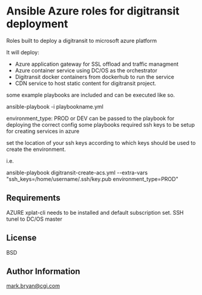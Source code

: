 Ansible Azure roles for digitransit deployment
=========

Roles built to deploy a digitransit to microsoft azure platform 

It will deploy: 

* Azure application gateway for SSL offload and traffic managment
* Azure container service using DC/OS as the orchestrator
* Digitransit docker containers from dockerhub to run the service
* CDN service to host static content for digitransit project. 


some example playbooks are included and can be executed like so.

ansible-playbook -i playbookname.yml 

environment_type: PROD or DEV can be passed to the playbook for deploying the correct config
some playbooks required ssh keys to be setup for creating services in azure

set the location of your ssh keys according to which keys should be used to create the environment. 

i.e. 

ansible-playbook digitransit-create-acs.yml --extra-vars "ssh_keys=/home/username/.ssh/key.pub environment_type=PROD"




Requirements
------------

AZURE xplat-cli needs to be installed and default subscription set. 
SSH tunel to DC/OS master


License
-------

BSD


Author Information
------------------

mark.bryan@cgi.com
